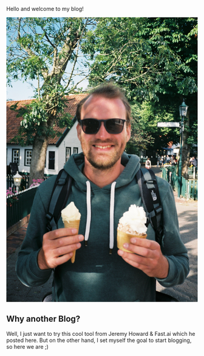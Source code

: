 Hello and welcome to my blog!

![Me, enjoying life!](images/1595-12.jpeg)

## Why another Blog?

Well, I just want to try this cool tool from Jeremy Howard & Fast.ai which he posted here. But on the other hand, I set myself the goal to start blogging, so here we are ;)
